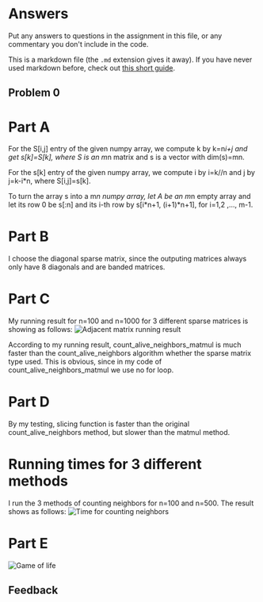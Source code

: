 # Answers

Put any answers to questions in the assignment in this file, or any commentary you don't include in the code.

This is a markdown file (the `.md` extension gives it away). If you have never used markdown before, check out [this short guide](https://guides.github.com/features/mastering-markdown/).

## Problem 0

# Part A

For the S[i,j] entry of the given numpy array, we compute k by k=n*i+j and get s[k]=S[k], where S is an m*n matrix and s is a vector with dim(s)=mn.

For the s[k] entry of the given numpy array, we compute i by i=k//n and j by j=k-i*n, where S[i,j]=s[k].

To turn the array s into a m*n numpy array, let A be an m*n empty array and let its row 0 be s[:n] and its i-th row by s[i*n+1, (i+1)*n+1], for i=1,2 ,..., m-1.

# Part B
I choose the diagonal sparse matrix, since the outputing matrices always only have 8 diagonals and are banded matrices.

# Part C
My running result for n=100 and n=1000 for 3 different sparse matrices is showing as follows:
![Adjacent matrix running result](https://github.com/caam37830-2021/homework-3-sadjv/blob/main/C.png)

According to my running result, count_alive_neighbors_matmul is much faster than the count_alive_neighbors algorithm whether the sparse matrix type used. This is obvious, since in my code of count_alive_neighbors_matmul we use no for loop. 

# Part D
By my testing, slicing function is faster than the original count_alive_neighbors method, but slower than the matmul method.

# Running times for 3 different methods
I run the 3 methods of counting neighbors for n=100 and n=500. The result shows as follows:
![Time for counting neighbors](https://github.com/caam37830-2021/homework-3-sadjv/blob/main/CD.png)

# Part E
![Game of life](https://github.com/caam37830-2021/homework-3-sadjv/blob/main/life.gif)



 
## Feedback
